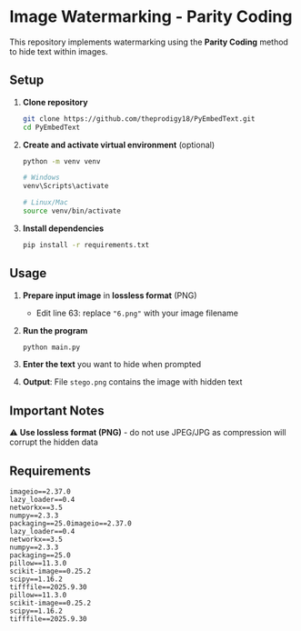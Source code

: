 # Image Watermarking - Parity Coding

This repository implements watermarking using the **Parity Coding** method to hide text within images.

## Setup

1. **Clone repository**
   ```bash
   git clone https://github.com/theprodigy18/PyEmbedText.git
   cd PyEmbedText
   ```

2. **Create and activate virtual environment** (optional)
   ```bash
   python -m venv venv
   
   # Windows
   venv\Scripts\activate
   
   # Linux/Mac
   source venv/bin/activate
   ```

3. **Install dependencies**
   ```bash
   pip install -r requirements.txt
   ```

## Usage

1. **Prepare input image** in **lossless format** (PNG)
   - Edit line 63: replace `"6.png"` with your image filename
   
2. **Run the program**
   ```bash
   python main.py
   ```

3. **Enter the text** you want to hide when prompted

4. **Output**: File `stego.png` contains the image with hidden text

## Important Notes

⚠️ **Use lossless format (PNG)** - do not use JPEG/JPG as compression will corrupt the hidden data

## Requirements

```
imageio==2.37.0
lazy_loader==0.4
networkx==3.5
numpy==2.3.3
packaging==25.0imageio==2.37.0
lazy_loader==0.4
networkx==3.5
numpy==2.3.3
packaging==25.0
pillow==11.3.0
scikit-image==0.25.2
scipy==1.16.2
tifffile==2025.9.30
pillow==11.3.0
scikit-image==0.25.2
scipy==1.16.2
tifffile==2025.9.30
```